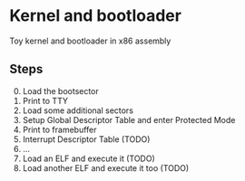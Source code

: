 # Kernel and bootloader

Toy kernel and bootloader in x86 assembly

## Steps

0. Load the bootsector
1. Print to TTY
2. Load some additional sectors
3. Setup Global Descriptor Table and enter Protected Mode
4. Print to framebuffer
5. Interrupt Descriptor Table (TODO)
6. ...
7. Load an ELF and execute it (TODO)
7. Load another ELF and execute it too (TODO)
